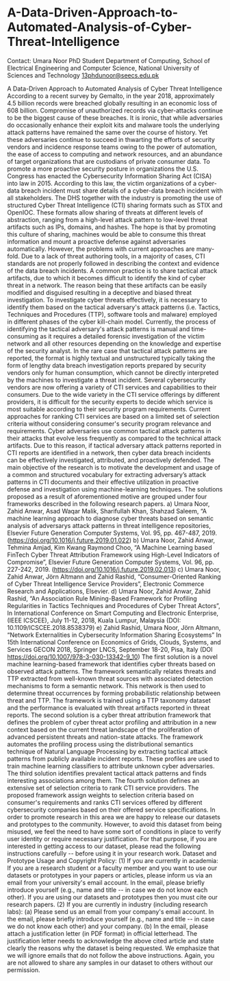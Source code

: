 # A-Data-Driven-Approach-to-Automated-Analysis-of-Cyber-Threat-Intelligence

Contact: 
Umara Noor
PhD Student
Department of Computing, School of Electrical Engineering and Computer Science, 
National University of Sciences and Technology
13phdunoor@seecs.edu.pk

A Data-Driven Approach to Automated Analysis of Cyber Threat Intelligence
According to a recent survey by Gemalto, in the year 2018, approximately 4.5 billion records were breached globally resulting in an economic loss of 608 billion. Compromise of unauthorized records via cyber-attacks continue to be the biggest cause of these breaches. It is ironic, that while adversaries do occasionally enhance their exploit kits and malware tools the underlying attack patterns have remained the same over the course of history. Yet these adversaries continue to succeed in thwarting the efforts of security vendors and incidence response teams owing to the power of automation, the ease of access to computing and network resources, and an abundance of target organizations that are custodians of private consumer data. To promote a more proactive security posture in organizations the U.S. Congress has enacted the Cybersecurity Information Sharing Act (CISA) into law in 2015. According to this law, the victim organizations of a cyber-data breach incident must share details of a cyber-data breach incident with all stakeholders. The DHS together with the industry is promoting the use of structured Cyber Threat Intelligence (CTI) sharing formats such as STIX and OpenIOC. These formats allow sharing of threats at different levels of abstraction, ranging from a high-level attack pattern to low-level threat artifacts such as IPs, domains, and hashes. The hope is that by promoting this culture of sharing, machines would be able to consume this threat information and mount a proactive defense against adversaries automatically. 
However, the problems with current approaches are many-fold. Due to a lack of threat authoring tools, in a majority of cases, CTI standards are not properly followed in describing the context and evidence of the data breach incidents. A common practice is to share tactical attack artifacts, due to which it becomes difficult to identify the kind of cyber threat in a network. The reason being that these artifacts can be easily modified and disguised resulting in a deceptive and biased threat investigation. To investigate cyber threats effectively, it is necessary to identify them based on the tactical adversary's attack patterns (i.e. Tactics, Techniques and Procedures (TTP), software tools and malware) employed in different phases of the cyber kill-chain model. Currently, the process of identifying the tactical adversary's attack patterns is manual and time-consuming as it requires a detailed forensic investigation of the victim network and all other resources depending on the knowledge and expertise of the security analyst. In the rare case that tactical attack patterns are reported, the format is highly textual and unstructured typically taking the form of lengthy data breach investigation reports prepared by security vendors only for human consumption, which cannot be directly interpreted by the machines to investigate a threat incident. Several cybersecurity vendors are now offering a variety of CTI services and capabilities to their consumers. Due to the wide variety in the CTI service offerings by different providers, it is difficult for the security experts to decide which service is most suitable according to their security program requirements. Current approaches for ranking CTI services are based on a limited set of selection criteria without considering consumer's security program relevance and requirements.
Cyber adversaries use common tactical attack patterns in their attacks that evolve less frequently as compared to the technical attack artifacts. Due to this reason, if tactical adversary attack patterns reported in CTI reports are identified in a network, then cyber data breach incidents can be effectively investigated, attributed, and proactively defended. The main objective of the research is to motivate the development and usage of a common and structured vocabulary for extracting adversary’s attack patterns in CTI documents and their effective utilization in proactive defense and investigation using machine-learning techniques.
The solutions proposed as a result of aforementioned motive are grouped under four frameworks described in the following research papers. 
a)	Umara Noor, Zahid Anwar, Asad Waqar Malik, Sharifullah Khan, Shahzad Saleem, “A machine learning approach to diagnose cyber threats based on semantic analysis of adversarys attack patterns in threat intelligence repositories,  Elsevier Future Generation Computer Systems, Vol. 95, pp. 467-487, 2019. (https://doi.org/10.1016/j.future.2019.01.022)
b)	Umara Noor, Zahid Anwar, Tehmina Amjad, Kim Kwang Raymond Choo, “A Machine Learning based FinTech Cyber Threat Attribution Framework using High-Level Indicators of Compromise”, Elsevier Future Generation Computer Systems, Vol. 96, pp. 227-242, 2019. (https://doi.org/10.1016/j.future.2019.02.013)
c)	Umara Noor, Zahid Anwar, Jörn Altmann and Zahid Rashid, “Consumer-Oriented Ranking of Cyber Threat Intelligence Service Providers”, Electronic Commerce Research and Applications, Elsevier. 
d)	Umara Noor, Zahid Anwar, Zahid Rashid, “An Association Rule Mining-Based Framework for Profiling Regularities in Tactics Techniques and Procedures of Cyber Threat Actors”, In International Conference on Smart Computing and Electronic Enterprise, (IEEE ICSCEE), July 11-12, 2018, Kuala Lumpur, Malaysia (DOI: 10.1109/ICSCEE.2018.8538379)
e)	Zahid Rashid, Umara Noor, Jörn Altmann, “Network Externalities in Cybersecurity Information Sharing Ecosystems” In 15th International Conference on Economics of Grids, Clouds, Systems, and Services GECON 2018, Springer LNCS, September 18-20, Pisa, Italy (DOI https://doi.org/10.1007/978-3-030-13342-9_10)
The first solution is a novel machine learning-based framework that identifies cyber threats based on observed attack patterns. The framework semantically relates threats and TTP extracted from well-known threat sources with associated detection mechanisms to form a semantic network. This network is then used to determine threat occurrences by forming probabilistic relationship between threat and TTP. The framework is trained using a TTP taxonomy dataset and the performance is evaluated with threat artifacts reported in threat reports. The second solution is a cyber threat attribution framework that defines the problem of cyber threat actor profiling and attribution in a new context based on the current threat landscape of the proliferation of advanced persistent threats and nation-state attacks. The framework automates the profiling process using the distributional semantics technique of Natural Language Processing by extracting tactical attack patterns from publicly available incident reports. These profiles are used to train machine learning classifiers to attribute unknown cyber adversaries. The third solution identifies prevalent tactical attack patterns and finds interesting associations among them. The fourth solution defines an extensive set of selection criteria to rank CTI service providers. The proposed framework assign weights to selection criteria based on consumer's requirements and ranks CTI services offered by different cybersecurity companies based on their offered service specifications. 
In order to promote research in this area we are happy to release our datasets and prototypes to the community. However, to avoid this dataset from being misused, we feel the need to have some sort of conditions in place to verify user identity or require necessary justification. For that purpose, if you are interested in getting access to our dataset, please read the following instructions carefully -- before using it in your research work.
Dataset and Prototype Usage and Copyright Policy:
(1) If you are currently in academia: 
If you are a research student or a faculty member and you want to use our datasets or prototypes in your papers or articles, please inform us via an email from your university's email account. In the email, please briefly introduce yourself (e.g., name and title -- in case we do not know each other). If you are using our datasets and prototypes then you must cite our research papers. 
 (2) If you are currently in industry (including research labs):
(a) Please send us an email from your company's email account. In the email, please briefly introduce yourself (e.g., name and title -- in case we do not know each other) and your company.
(b) In the email, please attach a justification letter (in PDF format) in official letterhead. The justification letter needs to acknowledge the above cited article and state clearly the reasons why the dataset is being requested. 
We emphasize that we will ignore emails that do not follow the above instructions. Again, you are not allowed to share any samples in our dataset to others without our permission. 
